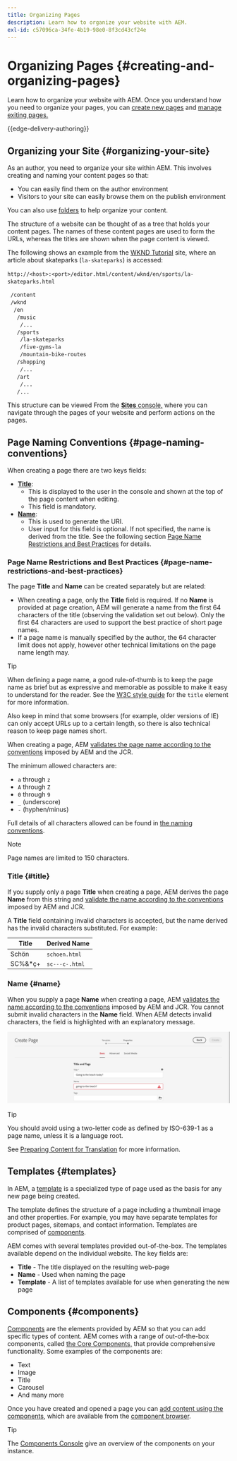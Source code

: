 ```yaml
---
title: Organizing Pages
description: Learn how to organize your website with AEM.
exl-id: c57096ca-34fe-4b19-98e0-8f3cd43cf24e
---
```


# Organizing Pages {#creating-and-organizing-pages}

Learn how to organize your website with AEM. Once you understand how you need to organize your pages, you can [create new pages](/help/sites-cloud/authoring/sites-console/creating-pages.md) and [manage exiting pages.](/help/sites-cloud/authoring/sites-console/managing-pages.md)

{{edge-delivery-authoring}}

## Organizing your Site {#organizing-your-site}

As an author, you need to organize your site within AEM. This involves creating and naming your content pages so that:

* You can easily find them on the author environment
* Visitors to your site can easily browse them on the publish environment

You can also use [folders](#creating-a-new-folder) to help organize your content.

The structure of a website can be thought of as a tree that holds your content pages. The names of these content pages are used to form the URLs, whereas the titles are shown when the page content is viewed.

The following shows an example from the [WKND Tutorial](https://experienceleague.adobe.com/docs/experience-manager-learn/getting-started-wknd-tutorial-develop/overview.html) site, where an article about skateparks (`la-skateparks`) is accessed:

`http://<host>:<port>/editor.html/content/wknd/en/sports/la-skateparks.html`

```xml
 /content
 /wknd
  /en
   /music
    /...
   /sports
    /la-skateparks
    /five-gyms-la
    /mountain-bike-routes
   /shopping
    /...
   /art
    /...
   /...
```

This structure can be viewed From the [**Sites** console,](/help/sites-cloud/authoring/sites-console/introduction.md) where you can navigate through the pages of your website and perform actions on the pages.

## Page Naming Conventions {#page-naming-conventions}

When creating a page there are two keys fields:

* **[Title](#title)**:
  * This is displayed to the user in the console and shown at the top of the page content when editing.
  * This field is mandatory.
* **[Name](#name)**:
  * This is used to generate the URI.
  * User input for this field is optional. If not specified, the name is derived from the title. See the following section [Page Name Restrictions and Best Practices](#page-name-restrictions-and-best-practices) for details.

### Page Name Restrictions and Best Practices {#page-name-restrictions-and-best-practices}

The page **Title** and **Name** can be created separately but are related:

* When creating a page, only the **Title** field is required. If no **Name** is provided at page creation, AEM will generate a name from the first 64 characters of the title (observing the validation set out below). Only the first 64 characters are used to support the best practice of short page names.
* If a page name is manually specified by the author, the 64 character limit does not apply, however other technical limitations on the page name length may.

>[!TIP]
>
>When defining a page name, a good rule-of-thumb is to keep the page name as brief but as expressive and memorable as possible to make it easy to understand for the reader. See the [W3C style guide](https://www.w3.org/Provider/Style/TITLE.html) for the `title` element for more information.
>
>Also keep in mind that some browsers (for example, older versions of IE) can only accept URLs up to a certain length, so there is also technical reason to keep page names short.

When creating a page, AEM [validates the page name according to the conventions](/help/implementing/developing/introduction/naming-conventions.md) imposed by AEM and the JCR.

The minimum allowed characters are:

* `a` through `z`
* `A` through `Z`
* `0` through `9`
* `_` (underscore)
* `-` (hyphen/minus)

Full details of all characters allowed can be found in [the naming conventions](/help/implementing/developing/introduction/naming-conventions.md).

>[!NOTE]
>
>Page names are limited to 150 characters.

### Title {#title}

If you supply only a page **Title** when creating a page, AEM derives the page **Name** from this string and [validate the name according to the conventions](/help/implementing/developing/introduction/naming-conventions.md) imposed by AEM and JCR.

A **Title** field containing invalid characters is accepted, but the name derived has the invalid characters substituted. For example:

| Title |Derived Name |
|---|---|
|Schön|`schoen.html`|
|SC%&&#42;ç+|`sc---c-.html` |

### Name {#name}

When you supply a page **Name** when creating a page, AEM [validates the name according to the conventions](/help/implementing/developing/introduction/naming-conventions.md) imposed by AEM and JCR. You cannot submit invalid characters in the **Name** field. When AEM detects invalid characters, the field is highlighted with an explanatory message.

![Example of entering an invalid page name](/help/sites-cloud/authoring/assets/organizing-invalid-name.png)

>[!TIP]
>
>You should avoid using a two-letter code as defined by ISO-639-1 as a page name, unless it is a language root.
>
>See [Preparing Content for Translation](/help/sites-cloud/administering/translation/preparation.md) for more information.

## Templates {#templates}

In AEM, a [template](/help/sites-cloud/authoring/sites-console/templates.md) is a specialized type of page used as the basis for any new page being created.

The template defines the structure of a page including a thumbnail image and other properties. For example, you may have separate templates for product pages, sitemaps, and contact information. Templates are comprised of [components](#components).

AEM comes with several templates provided out-of-the-box. The templates available depend on the individual website. The key fields are:

* **Title** - The title displayed on the resulting web-page
* **Name** - Used when naming the page
* **Template** - A list of templates available for use when generating the new page

## Components {#components}

[Components](/help/implementing/developing/components/overview.md) are the elements provided by AEM so that you can add specific types of content. AEM comes with a range of out-of-the-box components, called [the Core Components,](/help/implementing/developing/components/overview.md#core-components) that provide comprehensive functionality. Some examples of the components are:

* Text
* Image
* Title
* Carousel
* And many more

Once you have created and opened a page you can [add content using the components](/help/sites-cloud/authoring/page-editor/edit-content.md#inserting-a-component), which are available from the [component browser](/help/sites-cloud/authoring/page-editor/editor-side-pane.md#components-browser).

>[!TIP]
>
>The [Components Console](/help/sites-cloud/authoring/components-console.md) give an overview of the components on your instance.
